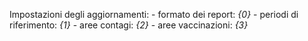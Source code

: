 Impostazioni degli aggiornamenti:
\- formato dei report: *{0}*
\- periodi di riferimento: *{1}*
\- aree contagi: *{2}*
\- aree vaccinazioni: *{3}*
